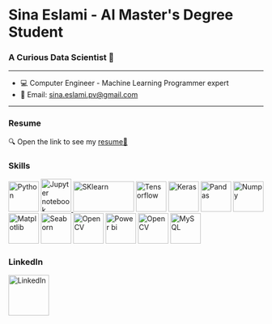 # Sina Eslami - AI Master's Degree Student 
### A Curious Data Scientist 📝
-----------------------------------------------------
* 💻 Computer Engineer - Machine Learning Programmer expert
* 📧 Email: sina.eslami.pv@gmail.com
-----------------------------------------------------
### Resume
🔍 Open the link to see my <a href="https://drive.google.com/file/d/1irCm3rAkHxa4pT10_RPC5O6QIAKTXllG/view?usp=sharing">resume📄</a>

### Skills
<p align="left">
  <a href="https://www.python.org/" target="_blank" rel="noreferrer"><img src="https://raw.githubusercontent.com/danielcranney/readme-generator/main/public/icons/skills/python-colored.svg" width="60" height="60" alt="Python" /></a>
  <a href="https://jupyter.org/" target="_blank" rel="noreferrer"><img src = "https://upload.wikimedia.org/wikipedia/commons/thumb/3/38/Jupyter_logo.svg/1200px-Jupyter_logo.svg.png" width="60" height="65" alt="Jupyter notebook"/>
  <a href="https://scikit-learn.org/" target="_blank" rel="noreferrer"><img src="https://raw.githubusercontent.com/scikit-learn/scikit-learn/main/doc/logos/scikit-learn-logo.png" width="120" height="60" alt="SKlearn" /></a>
  <a href="https://www.tensorflow.org/" target="_blank" rel="noreferrer"><img src="https://avatars.githubusercontent.com/u/15658638?s=280&v=4" width="60" height="60" alt="Tensorflow" /></a>
  <a href="https://keras.io/" target="_blank" rel="noreferrer"><img src="https://upload.wikimedia.org/wikipedia/commons/thumb/a/ae/Keras_logo.svg/1200px-Keras_logo.svg.png" width="60" height="60" alt="Keras" /></a>
  <a href="https://pandas.pydata.org/" target="_blank" rel="noreferrer"><img src="https://seeklogo.com/images/P/pandas-logo-776F6D45BB-seeklogo.com.png" width="60" height="60" alt="Pandas" /></a>
  <a href="https://numpy.org/" target="_blank" rel="noreferrer"><img src="https://numpy.org/images/logo.svg" width="60" height="60" alt="Numpy" /></a>
  <a href="https://matplotlib.org/" target="_blank" rel="noreferrer"><img src="https://upload.wikimedia.org/wikipedia/commons/thumb/0/01/Created_with_Matplotlib-logo.svg/2048px-Created_with_Matplotlib-logo.svg.png" width="60" height="60" alt="Matplotlib" /></a>
  <a href="https://seaborn.pydata.org/" target="_blank" rel="noreferrer"><img src="https://user-images.githubusercontent.com/315810/92161415-9e357100-edfe-11ea-917d-f9e33fd60741.png" width="60" height="60" alt="Seaborn" /></a>
  <a href="https://opencv.org/" target="_blank" rel="noreferrer"><img src="https://github.com/opencv/opencv/wiki/logo/OpenCV_logo_no_text.png" width="60" height="60" alt="OpenCV" /></a>
  <a href="https:https://powerbi.microsoft.com/en-us/" target="_blank" rel="noreferrer"><img src="https://upload.wikimedia.org/wikipedia/commons/thumb/c/cf/New_Power_BI_Logo.svg/800px-New_Power_BI_Logo.svg.png" width="60" height="60" alt="Power bi" /></a>
  <a href="https://www.microsoft.com/en-us/microsoft-365/excel" target="_blank" rel="noreferrer"><img src="https://upload.wikimedia.org/wikipedia/commons/thumb/3/34/Microsoft_Office_Excel_%282019%E2%80%93present%29.svg/640px-Microsoft_Office_Excel_%282019%E2%80%93present%29.svg.png" width="60" height="60" alt="OpenCV" /></a>
  <a href="https://www.mysql.com/" target="_blank" rel="noreferrer"><img src="https://pngimg.com/d/mysql_PNG9.png" width="60" height="60" alt="MySQL" /></a>
</p>
    
### LinkedIn
<p align="left">
    <a href="https://www.linkedin.com/in/real-sina-eslami">
      <img src="https://upload.wikimedia.org/wikipedia/commons/thumb/c/ca/LinkedIn_logo_initials.png/800px-LinkedIn_logo_initials.png" width="80" height="80" alt="LinkedIn" />
    </a>
<p/>
